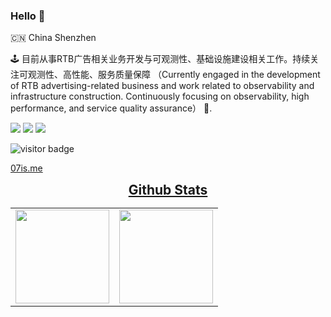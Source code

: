 ### Hello 👋

🇨🇳 China Shenzhen

🕹 目前从事RTB广告相关业务开发与可观测性、基础设施建设相关工作。持续关注可观测性、高性能、服务质量保障 （Currently engaged in the development of RTB advertising-related business and work related to observability and infrastructure construction. Continuously focusing on observability, high performance, and service quality assurance） 🔭.

<img  src="https://img.shields.io/badge/go-%2300ADD8.svg?&style=plastic&logo=go&logoColor=white"/> <img src="https://img.shields.io/badge/php-%23777BB4.svg?&style=plastic&logo=php&logoColor=white"/> <img  src="https://img.shields.io/badge/react-%2300ADD8.svg?&style=plastic&logo=react&logoColor=white"/>

<img src="https://visitor-badge.laobi.icu/badge?page_id=kilingzhang.kilingzhang" alt="visitor badge"/>    


[07is.me](https://07is.me)

<div align="center"><h2 align="center" style="margin: 5px 10px;"><u><b>Github Stats</u></b></h2>
<table cellpadding="10">
    <tr>
        <td style="text-align: center;">
            <image src="https://github-readme-stats.vercel.app/api?username=kilingzhang&show_icons=true&layout=compact" height="150" />
        </td>
        <td style="text-align: center;">
            <image src="https://github-readme-stats.vercel.app/api/top-langs/?username=kilingzhang&show_icons=true&layout=compact&hide=vue,javascript,html,css,cmake,m4,python" height="150" />
        </td>
    </tr>
</table>
